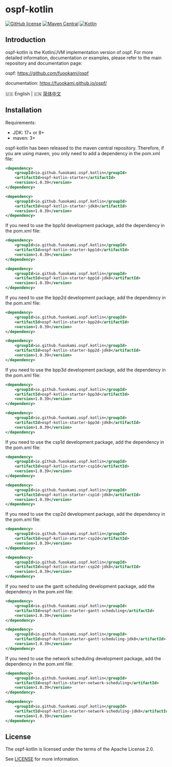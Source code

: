 # ospf-kotlin

[![GitHub license](https://img.shields.io/badge/license-Apache%20License%202.0-green.svg?style=flat)](http://www.apache.org/licenses/LICENSE-2.0)
[![Maven Central](https://img.shields.io/maven-central/v/io.github.fuookami.ospf.kotlin/ospf-kotlin)](https://mvnrepository.com/artifact/io.github.fuookami.ospf.kotlin/ospf-kotlin)
[![Kotlin](https://img.shields.io/badge/Kotlin-1.9.24-yellow.svg?logo=kotlin)](http://kotlinlang.org)

## Introduction

ospf-kotlin is the Kotlin/JVM implementation version of ospf. For more detailed information, documentation or examples, please refer to the main repository and documentation page:

ospf: https://github.com/fuookami/ospf

documentation: https://fuookami.github.io/ospf/

:us: English | :cn: [简体中文](README_ch.md)

## Installation

Requirements:

* JDK: 17+ or 8+
* maven: 3+

ospf-kotlin has been released to the maven central repository. Therefore, if you are using maven, you only need to add a dependency in the pom.xml file:

```xml
<dependency>
    <groupId>io.github.fuookami.ospf.kotlin</groupId>
    <artifactId>ospf-kotlin-starter</artifactId>
    <version>1.0.39</version>
</dependency>

<dependency>
    <groupId>io.github.fuookami.ospf.kotlin</groupId>
    <artifactId>ospf-kotlin-starter-jdk8</artifactId>
    <version>1.0.39</version>
</dependency>
```

If you need to use the bpp1d development package, add the dependency in the pom.xml file:

```xml
<dependency>
    <groupId>io.github.fuookami.ospf.kotlin</groupId>
    <artifactId>ospf-kotlin-starter-bpp1d</artifactId>
    <version>1.0.39</version>
</dependency>

<dependency>
    <groupId>io.github.fuookami.ospf.kotlin</groupId>
    <artifactId>ospf-kotlin-starter-bpp1d-jdk8</artifactId>
    <version>1.0.39</version>
</dependency>
```

If you need to use the bpp2d development package, add the dependency in the pom.xml file:

```xml
<dependency>
    <groupId>io.github.fuookami.ospf.kotlin</groupId>
    <artifactId>ospf-kotlin-starter-bpp2d</artifactId>
    <version>1.0.39</version>
</dependency>

<dependency>
    <groupId>io.github.fuookami.ospf.kotlin</groupId>
    <artifactId>ospf-kotlin-starter-bpp2d-jdk8</artifactId>
    <version>1.0.39</version>
</dependency>
```

If you need to use the bpp3d development package, add the dependency in the pom.xml file:

```xml
<dependency>
    <groupId>io.github.fuookami.ospf.kotlin</groupId>
    <artifactId>ospf-kotlin-starter-bpp3d</artifactId>
    <version>1.0.39</version>
</dependency>

<dependency>
    <groupId>io.github.fuookami.ospf.kotlin</groupId>
    <artifactId>ospf-kotlin-starter-bpp3d-jdk8</artifactId>
    <version>1.0.39</version>
</dependency>
```

If you need to use the csp1d development package, add the dependency in the pom.xml file:

```xml
<dependency>
    <groupId>io.github.fuookami.ospf.kotlin</groupId>
    <artifactId>ospf-kotlin-starter-csp1d</artifactId>
    <version>1.0.39</version>
</dependency>

<dependency>
    <groupId>io.github.fuookami.ospf.kotlin</groupId>
    <artifactId>ospf-kotlin-starter-csp1d-jdk8</artifactId>
    <version>1.0.39</version>
</dependency>
```

If you need to use the csp2d development package, add the dependency in the pom.xml file:

```xml
<dependency>
    <groupId>io.github.fuookami.ospf.kotlin</groupId>
    <artifactId>ospf-kotlin-starter-csp2d</artifactId>
    <version>1.0.39</version>
</dependency>

<dependency>
    <groupId>io.github.fuookami.ospf.kotlin</groupId>
    <artifactId>ospf-kotlin-starter-csp2d-jdk8</artifactId>
    <version>1.0.39</version>
</dependency>
```

If you need to use the gantt scheduling development package, add the dependency in the pom.xml file:

```xml
<dependency>
    <groupId>io.github.fuookami.ospf.kotlin</groupId>
    <artifactId>ospf-kotlin-starter-gantt-scheduling</artifactId>
    <version>1.0.39</version>
</dependency>

<dependency>
    <groupId>io.github.fuookami.ospf.kotlin</groupId>
    <artifactId>ospf-kotlin-starter-gantt-scheduling-jdk8</artifactId>
    <version>1.0.39</version>
</dependency>
```

If you need to use the network scheduling development package, add the dependency in the pom.xml file:

```xml
<dependency>
    <groupId>io.github.fuookami.ospf.kotlin</groupId>
    <artifactId>ospf-kotlin-starter-network-scheduling</artifactId>
    <version>1.0.39</version>
</dependency>

<dependency>
    <groupId>io.github.fuookami.ospf.kotlin</groupId>
    <artifactId>ospf-kotlin-starter-network-scheduling-jdk8</artifactId>
    <version>1.0.39</version>
</dependency>
```

## License

The ospf-kotlin is licensed under the terms of the Apache License 2.0.

See [LICENSE](LICENSE) for more information.
